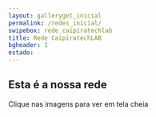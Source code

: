 ```yaml
---
layout: galleryget_inicial
permalink: /redes_inicial/
swipebox: rede_caipiratechlab
title: Rede CaipiratechLAB
bgheader: 1
estado: 
---
```


## Esta é a nossa rede

Clique nas imagens para ver em tela cheia


